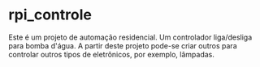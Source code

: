 # rpi_controle
Este é um projeto de automação residencial. Um controlador liga/desliga para bomba d'água. A partir deste projeto pode-se criar outros para controlar outros tipos de eletrônicos, por exemplo, lâmpadas. 
